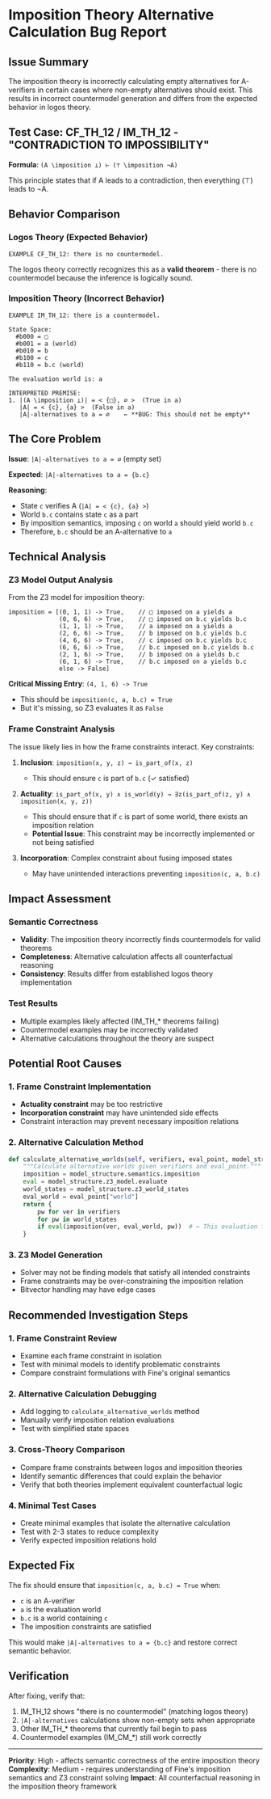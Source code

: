 # Imposition Theory Alternative Calculation Bug Report

## Issue Summary

The imposition theory is incorrectly calculating empty alternatives for A-verifiers in certain cases where non-empty alternatives should exist. This results in incorrect countermodel generation and differs from the expected behavior in logos theory.

## Test Case: CF_TH_12 / IM_TH_12 - "CONTRADICTION TO IMPOSSIBILITY"

**Formula**: `(A \imposition ⊥) ⊢ (⊤ \imposition ¬A)`

This principle states that if A leads to a contradiction, then everything (⊤) leads to ¬A.

## Behavior Comparison

### Logos Theory (Expected Behavior)
```
EXAMPLE CF_TH_12: there is no countermodel.
```

The logos theory correctly recognizes this as a **valid theorem** - there is no countermodel because the inference is logically sound.

### Imposition Theory (Incorrect Behavior)  
```
EXAMPLE IM_TH_12: there is a countermodel.

State Space:
  #b000 = □
  #b001 = a (world)
  #b010 = b
  #b100 = c
  #b110 = b.c (world)

The evaluation world is: a

INTERPRETED PREMISE:
1. |(A \imposition ⊥)| = < {□}, ∅ >  (True in a)
   |A| = < {c}, {a} >  (False in a)
   |A|-alternatives to a = ∅    ← **BUG: This should not be empty**
```

## The Core Problem

**Issue**: `|A|-alternatives to a = ∅` (empty set)

**Expected**: `|A|-alternatives to a = {b.c}` 

**Reasoning**: 
- State `c` verifies A (`|A| = < {c}, {a} >`)
- World `b.c` contains state `c` as a part
- By imposition semantics, imposing `c` on world `a` should yield world `b.c`
- Therefore, `b.c` should be an A-alternative to `a`

## Technical Analysis

### Z3 Model Output Analysis

From the Z3 model for imposition theory:
```
imposition = [(0, 1, 1) -> True,    // □ imposed on a yields a
              (0, 6, 6) -> True,    // □ imposed on b.c yields b.c  
              (1, 1, 1) -> True,    // a imposed on a yields a
              (2, 6, 6) -> True,    // b imposed on b.c yields b.c
              (4, 6, 6) -> True,    // c imposed on b.c yields b.c
              (6, 6, 6) -> True,    // b.c imposed on b.c yields b.c
              (2, 1, 6) -> True,    // b imposed on a yields b.c
              (6, 1, 6) -> True,    // b.c imposed on a yields b.c
              else -> False]
```

**Critical Missing Entry**: `(4, 1, 6) -> True` 
- This should be `imposition(c, a, b.c) = True`
- But it's missing, so Z3 evaluates it as `False`

### Frame Constraint Analysis

The issue likely lies in how the frame constraints interact. Key constraints:

1. **Inclusion**: `imposition(x, y, z) → is_part_of(x, z)`
   - This should ensure `c` is part of `b.c` (✓ satisfied)

2. **Actuality**: `is_part_of(x, y) ∧ is_world(y) → ∃z(is_part_of(z, y) ∧ imposition(x, y, z))`  
   - This should ensure that if `c` is part of some world, there exists an imposition relation
   - **Potential Issue**: This constraint may be incorrectly implemented or not being satisfied

3. **Incorporation**: Complex constraint about fusing imposed states
   - May have unintended interactions preventing `imposition(c, a, b.c)`

## Impact Assessment

### Semantic Correctness
- **Validity**: The imposition theory incorrectly finds countermodels for valid theorems
- **Completeness**: Alternative calculation affects all counterfactual reasoning
- **Consistency**: Results differ from established logos theory implementation

### Test Results
- Multiple examples likely affected (IM_TH_* theorems failing)
- Countermodel examples may be incorrectly validated
- Alternative calculations throughout the theory are suspect

## Potential Root Causes

### 1. Frame Constraint Implementation
- **Actuality constraint** may be too restrictive
- **Incorporation constraint** may have unintended side effects
- Constraint interaction may prevent necessary imposition relations

### 2. Alternative Calculation Method
```python
def calculate_alternative_worlds(self, verifiers, eval_point, model_structure):
    """Calculate alternative worlds given verifiers and eval_point."""
    imposition = model_structure.semantics.imposition
    eval = model_structure.z3_model.evaluate
    world_states = model_structure.z3_world_states
    eval_world = eval_point["world"]
    return {
        pw for ver in verifiers
        for pw in world_states
        if eval(imposition(ver, eval_world, pw))  # ← This evaluation fails
    }
```

### 3. Z3 Model Generation
- Solver may not be finding models that satisfy all intended constraints
- Frame constraints may be over-constraining the imposition relation
- Bitvector handling may have edge cases

## Recommended Investigation Steps

### 1. Frame Constraint Review
- Examine each frame constraint in isolation
- Test with minimal models to identify problematic constraints
- Compare constraint formulations with Fine's original semantics

### 2. Alternative Calculation Debugging  
- Add logging to `calculate_alternative_worlds` method
- Manually verify imposition relation evaluations
- Test with simplified state spaces

### 3. Cross-Theory Comparison
- Compare frame constraints between logos and imposition theories
- Identify semantic differences that could explain the behavior
- Verify that both theories implement equivalent counterfactual logic

### 4. Minimal Test Cases
- Create minimal examples that isolate the alternative calculation
- Test with 2-3 states to reduce complexity
- Verify expected imposition relations hold

## Expected Fix

The fix should ensure that `imposition(c, a, b.c) = True` when:
- `c` is an A-verifier  
- `a` is the evaluation world
- `b.c` is a world containing `c`
- The imposition constraints are satisfied

This would make `|A|-alternatives to a = {b.c}` and restore correct semantic behavior.

## Verification

After fixing, verify that:
1. IM_TH_12 shows "there is no countermodel" (matching logos theory)
2. `|A|-alternatives` calculations show non-empty sets when appropriate
3. Other IM_TH_* theorems that currently fail begin to pass
4. Countermodel examples (IM_CM_*) still work correctly

---

**Priority**: High - affects semantic correctness of the entire imposition theory
**Complexity**: Medium - requires understanding of Fine's imposition semantics and Z3 constraint solving
**Impact**: All counterfactual reasoning in the imposition theory framework